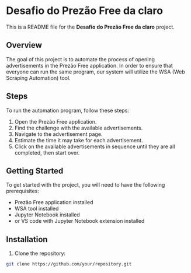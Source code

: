 # Desafio do Prezão Free da claro

This is a README file for the **Desafio do Prezão Free da claro** project.

## Overview

The goal of this project is to automate the process of opening advertisements in the Prezão Free application. In order to ensure that everyone can run the same program, our system will utilize the WSA (Web Scraping Automation) tool.

## Steps

To run the automation program, follow these steps:

1. Open the Prezão Free application.
2. Find the challenge with the available advertisements.
3. Navigate to the advertisement page.
4. Estimate the time it may take for each advertisement.
5. Click on the available advertisements in sequence until they are all completed, then start over.

## Getting Started

To get started with the project, you will need to have the following prerequisites:

- Prezão Free application installed
- WSA tool installed
- Jupyter Notebook installed
- or VS code with Jupyter Notebook extension installed

## Installation

1. Clone the repository:

```bash
git clone https://github.com/your/repository.git

